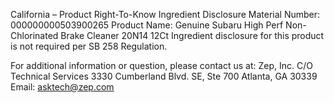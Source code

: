  
 
 
California – Product Right-To-Know Ingredient Disclosure 
Material Number: 000000000503900265 
Product Name: Genuine Subaru High Perf Non-Chlorinated Brake Cleaner 20N14 12Ct 
Ingredient disclosure for this product is not required per SB 258 Regulation. 
 
For additional information or question, please contact us at: 
Zep, Inc. 
C/O Technical Services 
3330 Cumberland Blvd. SE, Ste 700 
Atlanta, GA 30339 
Email: asktech@zep.com 
 
 
 
 
